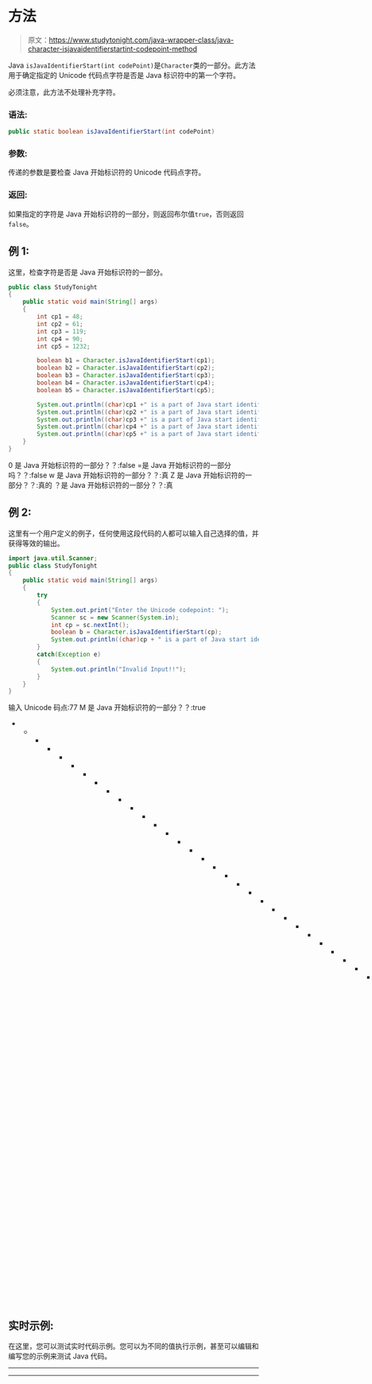 # 方法

> 原文：<https://www.studytonight.com/java-wrapper-class/java-character-isjavaidentifierstartint-codepoint-method>

Java `isJavaIdentifierStart(int codePoint)`是`Character`类的一部分。此方法用于确定指定的 Unicode 代码点字符是否是 Java 标识符中的第一个字符。

必须注意，此方法不处理补充字符。

### 语法:

```java
public static boolean isJavaIdentifierStart(int codePoint)
```

### 参数:

传递的参数是要检查 Java 开始标识符的 Unicode 代码点字符。

### 返回:

如果指定的字符是 Java 开始标识符的一部分，则返回布尔值`true`，否则返回`false`。

## 例 1:

这里，检查字符是否是 Java 开始标识符的一部分。

```java
public class StudyTonight
{  
	public static void main(String[] args)
	{  
		int cp1 = 48;  
		int cp2 = 61;  
		int cp3 = 119;  
		int cp4 = 90;   
		int cp5 = 1232;  

		boolean b1 = Character.isJavaIdentifierStart(cp1);  
		boolean b2 = Character.isJavaIdentifierStart(cp2);  
		boolean b3 = Character.isJavaIdentifierStart(cp3);  
		boolean b4 = Character.isJavaIdentifierStart(cp4);  
		boolean b5 = Character.isJavaIdentifierStart(cp5);  

		System.out.println((char)cp1 +" is a part of Java start identifier??:  "+b1);  
		System.out.println((char)cp2 +" is a part of Java start identifier??:  "+b2);  
		System.out.println((char)cp3 +" is a part of Java start identifier??:  "+b3);  
		System.out.println((char)cp4 +" is a part of Java start identifier??:  "+b4);  
		System.out.println((char)cp5 +" is a part of Java start identifier??:  "+b5);  
	}  
} 
```

0 是 Java 开始标识符的一部分？？:false
=是 Java 开始标识符的一部分吗？？:false
w 是 Java 开始标识符的一部分？？:真
Z 是 Java 开始标识符的一部分？？:真的
？是 Java 开始标识符的一部分？？:真

## 例 2:

这里有一个用户定义的例子，任何使用这段代码的人都可以输入自己选择的值，并获得等效的输出。

```java
import java.util.Scanner; 
public class StudyTonight
{  
	public static void main(String[] args)
	{  
		try
		{
			System.out.print("Enter the Unicode codepoint: ");  
			Scanner sc = new Scanner(System.in);         
			int cp = sc.nextInt();  
			boolean b = Character.isJavaIdentifierStart(cp);
			System.out.println((char)cp + " is a part of Java start identifier??: "+b);
		}
		catch(Exception e)
		{
			System.out.println("Invalid Input!!");
		}
	}  
} 
```

输入 Unicode 码点:77
M 是 Java 开始标识符的一部分？？:true
* * * * * * * * * * * * * * * * * * * * * * * * * * * * * * * * * *输入 Unicode 码点:43
+是 Java 起始标识符的一部分？？:假

## 实时示例:

在这里，您可以测试实时代码示例。您可以为不同的值执行示例，甚至可以编辑和编写您的示例来测试 Java 代码。

* * *

* * *